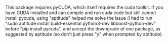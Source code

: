 This package requires pyCUDA, which itself requires the cuda toolkit.
If you have CUDA installed and can compile and run cuda code but still cannot install pycuda, using "aptitude" helped me solve the issue (i had to run "sudo aptitude install build-essential python3-dev libboost-python-dev" before "pip install pycuda", and accept the downgrade of one package, as suggested by aptitude (so don't just press "y" when prompted by aptitude).
